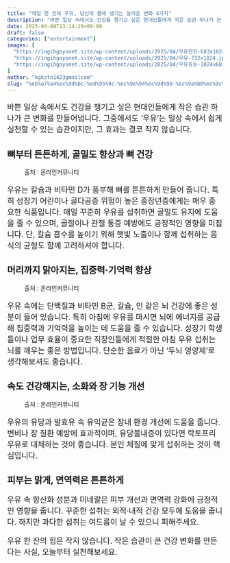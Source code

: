 ```yaml
---
title: "매일 한 잔의 우유, 당신의 몸에 생기는 놀라운 변화 4가지"
description: "바쁜 일상 속에서도 건강을 챙기고 싶은 현대인들에게 작은 습관 하나가 큰 변화를 만들어냅니다. 그중에서도 ‘우유’는 일상 속에서 쉽게 실천할 수 있는 습관이지만, 그 효과는 결코 작지 않습니다."
date: 2025-04-08T23:14:29+09:00
draft: false
categories: ["entertainment"]
images: [
  "https://ingihgoyonet.site/wp-content/uploads/2025/04/우유한잔-683x1024.jpg"
  "https://ingihgoyonet.site/wp-content/uploads/2025/04/우유-732x1024.jpg"
  "https://ingihgoyonet.site/wp-content/uploads/2025/04/우유효능-1024x683.jpg"
]
author: "kgkstn1423gmailcom"
slug: "%eb%a7%a4%ec%9d%bc-%ed%95%9c-%ec%9e%94%ec%9d%98-%ec%9a%b0%ec%9c%a0-%eb%8b%b9%ec%8b%a0%ec%9d%98-%eb%aa%b8%ec%97%90-%ec%83%9d%ea%b8%b0%eb%8a%94-%eb%86%80%eb%9d%bc%ec%9a%b4-%eb%b3%80%ed%99%94-4%ea%b0%80"
---
```


<p style="font-size:18px">바쁜 일상 속에서도 건강을 챙기고 싶은 현대인들에게 작은 습관 하나가 큰 변화를 만들어냅니다. 그중에서도 ‘우유’는 일상 속에서 쉽게 실천할 수 있는 습관이지만, 그 효과는 결코 작지 않습니다.</p> <h2 >뼈부터 든든하게, <strong>골밀도 향상과 뼈 건강</strong></h2> <figure ><img src="https://ingihgoyonet.site/wp-content/uploads/2025/04/우유한잔-683x1024.jpg" alt="" style="aspect-ratio:16/9;object-fit:cover"/><figcaption >출처 : 온라인커뮤니티</figcaption></figure> <p style="font-size:18px">우유는 칼슘과 비타민 D가 풍부해 뼈를 튼튼하게 만들어 줍니다. 특히 성장기 어린이나 골다공증 위험이 높은 중장년층에게는 매우 중요한 식품입니다. 매일 꾸준히 우유를 섭취하면 골밀도 유지에 도움을 줄 수 있으며, 골절이나 관절 통증 예방에도 긍정적인 영향을 미칩니다. 단, 칼슘 흡수를 높이기 위해 햇빛 노출이나 함께 섭취하는 음식의 균형도 함께 고려하셔야 합니다.</p> <h2 >머리까지 맑아지는, <strong>집중력·기억력 향상</strong></h2> <figure ><img src="https://ingihgoyonet.site/wp-content/uploads/2025/04/우유-732x1024.jpg" alt="" style="aspect-ratio:16/9;object-fit:cover"/><figcaption >출처 : 온라인커뮤니티</figcaption></figure> <p style="font-size:18px">우유 속에는 단백질과 비타민 B군, 칼슘, 인 같은 뇌 건강에 좋은 성분이 들어 있습니다. 특히 아침에 우유를 마시면 뇌에 에너지를 공급해 집중력과 기억력을 높이는 데 도움을 줄 수 있습니다. 성장기 학생들이나 업무 효율이 중요한 직장인들에게 적절한 아침 우유 섭취는 뇌를 깨우는 좋은 방법입니다. 단순한 음료가 아닌 ‘두뇌 영양제’로 생각해보셔도 좋습니다.</p> <h2 >속도 건강해지는, <strong>소화와 장 기능 개선</strong></h2> <figure ><img src="https://ingihgoyonet.site/wp-content/uploads/2025/04/우유효능-1024x683.jpg" alt="" style="aspect-ratio:16/9;object-fit:cover"/><figcaption >출처 : 온라인커뮤니티</figcaption></figure> <p style="font-size:18px">우유의 유당과 발효유 속 유익균은 장내 환경 개선에 도움을 줍니다. 변비나 장 질환 예방에 효과적이며, 유당불내증이 있다면 락토프리 우유로 대체하는 것이 좋습니다. 본인 체질에 맞게 섭취하는 것이 핵심입니다.</p> <h2 >피부는 맑게, 면역력은 튼튼하게</h2> <p style="font-size:18px">우유 속 항산화 성분과 미네랄은 피부 개선과 면역력 강화에 긍정적인 영향을 줍니다. 꾸준한 섭취는 외적·내적 건강 모두에 도움을 줍니다. 하지만 과다한 섭취는 여드름이 날 수 있으니 피해주세요. </p> <p style="font-size:18px">우유 한 잔의 힘은 작지 않습니다. 작은 습관이 큰 건강 변화를 만든다는 사실, 오늘부터 실천해보세요.</p>